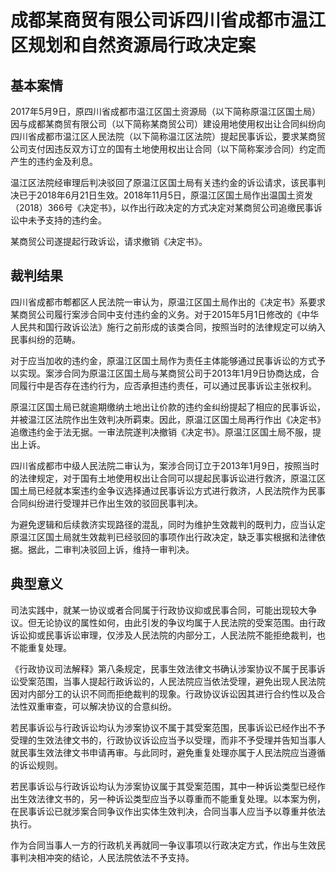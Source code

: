 # 成都某商贸有限公司诉四川省成都市温江区规划和自然资源局行政决定案

## 基本案情

2017年5月9日，原四川省成都市温江区国土资源局（以下简称原温江区国土局）因与成都某商贸有限公司（以下简称某商贸公司）建设用地使用权出让合同纠纷向四川省成都市温江区人民法院（以下简称温江区法院）提起民事诉讼，要求某商贸公司支付因违反双方订立的国有土地使用权出让合同（以下简称案涉合同）约定而产生的违约金及利息。

温江区法院经审理后判决驳回了原温江区国土局有关违约金的诉讼请求，该民事判决已于2018年6月21日生效。2018年11月5日，原温江区国土局作出温国土资发（2018）366号《决定书》，以作出行政决定的方式决定对某商贸公司追缴民事诉讼中未予支持的违约金。

某商贸公司遂提起行政诉讼，请求撤销《决定书》。

## 裁判结果

四川省成都市郫都区人民法院一审认为，原温江区国土局作出的《决定书》系要求某商贸公司履行案涉合同中支付违约金的义务。对于2015年5月1日修改的《中华人民共和国行政诉讼法》施行之前形成的该类合同，按照当时的法律规定可以纳入民事纠纷的范畴。

对于应当加收的违约金，原温江区国土局作为责任主体能够通过民事诉讼的方式予以实现。案涉合同为原温江区国土局与某商贸公司于2013年1月9日协商达成，合同履行中是否存在违约行为，应否承担违约责任，可以通过民事诉讼主张权利。

原温江区国土局已就逾期缴纳土地出让价款的违约金纠纷提起了相应的民事诉讼，并被温江区法院作出生效判决所羁束。因此，原温江区国土局再行作出《决定书》追缴违约金于法无据。一审法院遂判决撤销《决定书》。原温江区国土局不服，提出上诉。

四川省成都市中级人民法院二审认为，案涉合同订立于2013年1月9日，按照当时的法律规定，对于国有土地使用权出让合同可以提起民事诉讼进行救济，原温江区国土局已经就本案违约金争议选择通过民事诉讼方式进行救济，人民法院作为民事合同纠纷进行受理并已作出生效的驳回民事判决。

为避免逻辑和后续救济实现路径的混乱，同时为维护生效裁判的既判力，应当认定原温江区国土局就生效裁判已经驳回的事项作出行政决定，缺乏事实根据和法律依据。据此，二审判决驳回上诉，维持一审判决。

## 典型意义

司法实践中，就某一协议或者合同属于行政协议抑或民事合同，可能出现较大争议。但无论协议的属性如何，由此引发的争议均属于人民法院的受案范围。由行政诉讼抑或民事诉讼审理，仅涉及人民法院的内部分工，人民法院不能拒绝裁判，也不能重复处理。

《行政协议司法解释》第八条规定，民事生效法律文书确认涉案协议不属于民事诉讼受案范围，当事人提起行政诉讼的，人民法院应当依法受理，避免出现人民法院因对内部分工的认识不同而拒绝裁判的现象。行政协议诉讼因其进行合约性以及合法性双重审查，可以解决协议的合意纠纷。

若民事诉讼与行政诉讼均认为涉案协议不属于其受案范围，民事诉讼已经作出不予受理的生效法律文书的，行政协议诉讼应当予以受理，而非不予受理并告知当事人就民事生效法律文书申请再审。与此同时，避免重复处理亦属于人民法院应当遵循的诉讼规则。

若民事诉讼与行政诉讼均认为涉案协议属于其受案范围，其中一种诉讼类型已经作出生效法律文书的，另一种诉讼类型应当予以尊重而不能重复处理。以本案为例，在民事诉讼已就涉案合同争议作出实体生效判决，合同当事人应当予以尊重并依法执行。

作为合同当事人一方的行政机关再就同一争议事项以行政决定方式，作出与生效民事判决相冲突的结论，人民法院依法不予支持。

